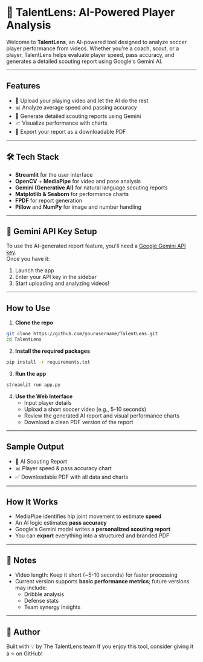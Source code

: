 # 🎯 TalentLens: AI-Powered Player Analysis

Welcome to **TalentLens**, an AI-powered tool designed to analyze soccer player performance from videos. Whether you're a coach, scout, or a player, TalentLens helps evaluate player speed, pass accuracy, and generates a detailed scouting report using Google's Gemini AI.

---

## Features

- 🎥 Upload your playing video and let the AI do the rest  
- 📊 Analyze average speed and passing accuracy  
- 🤖 Generate detailed scouting reports using Gemini  
- 📈 Visualize performance with charts  
- 📄 Export your report as a downloadable PDF

---

## 🛠️ Tech Stack

- **Streamlit** for the user interface  
- **OpenCV** + **MediaPipe** for video and pose analysis  
- **Gemini (Generative AI)** for natural language scouting reports  
- **Matplotlib & Seaborn** for performance charts  
- **FPDF** for report generation  
- **Pillow** and **NumPy** for image and number handling

---

## 🔑 Gemini API Key Setup

To use the AI-generated report feature, you'll need a [Google Gemini API key](https://makersuite.google.com/).  
Once you have it:

1. Launch the app
2. Enter your API key in the sidebar  
3. Start uploading and analyzing videos!

---

## How to Use

1. **Clone the repo**

```bash
git clone https://github.com/yourusername/TalentLens.git
cd TalentLens
```

2. **Install the required packages**

```bash
pip install -r requirements.txt
```

3. **Run the app**

```bash
streamlit run app.py
```

4. **Use the Web Interface**
   - Input player details
   - Upload a short soccer video (e.g., 5-10 seconds)
   - Review the generated AI report and visual performance charts
   - Download a clean PDF version of the report

---

## Sample Output

- 📑 AI Scouting Report
- 📊 Player speed & pass accuracy chart
- ✅ Downloadable PDF with all data and charts

---

##  How It Works

- MediaPipe identifies hip joint movement to estimate **speed**
- An AI logic estimates **pass accuracy**
- Google's Gemini model writes a **personalized scouting report**
- You can **export** everything into a structured and branded PDF

---

## 📎 Notes

- Video length: Keep it short (~5-10 seconds) for faster processing
- Current version supports **basic performance metrics**; future versions may include:
  - Dribble analysis
  - Defense stats
  - Team synergy insights

---

## 🙌 Author

Built with 💡 by The TalentLens team
If you enjoy this tool, consider giving it a ⭐ on GitHub!
